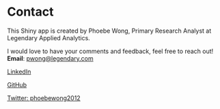 Contact
=======================
This Shiny app is created by Phoebe Wong, Primary Research Analyst at Legendary Applied Analytics.

I would love to have your comments and feedback, feel free to reach out!
**Email**: pwong@legendary.com

[LinkedIn](https://www.linkedin.com/in/wphoebe/)

[GitHub](https://github.com/phoebewong)

[Twitter: phoebewong2012](https://twitter.com/phoebewong2012)

